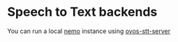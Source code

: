 # Speech to Text backends

You can run a local [nemo](https://github.com/NeonGeckoCom/neon-stt-plugin-nemo) instance using [ovos-stt-server](https://github.com/OpenVoiceOS/ovos-stt-http-server)
